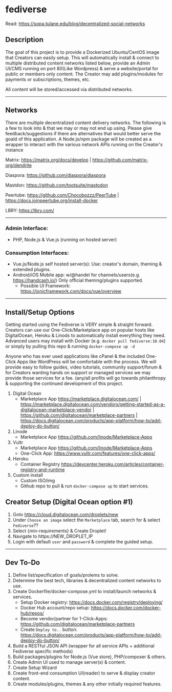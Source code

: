 # fediverse

Read:
https://sopa.tulane.edu/blog/decentralized-social-networks

## Description

The goal of this project is to provide a Dockerized Ubuntu/CentOS image that Creators can easily setup. This will automatically install & connect to multiple distributed content networks listed below, provide an Admin UI/CMS running on port 80(Like Wordpress) & serve a website/portal for public or members only content. The Creator may add plugins/modules for payments or subscriptions, themes, etc. 

All content will be stored/accessed via distributed networks. 

----

## Networks
There are multiple decentralized content delivery networks. The following is a few to look into & that we may or may not end up using. Please give feedback/suggestions if there are alternatives that would better serve the goald of this application. A Node.js/npm package will be created as a wrapper to interact with the various network APIs running on the Creator's instance

Matrix: https://matrix.org/docs/develop | https://github.com/matrix-org/dendrite

Diaspora: https://github.com/diaspora/diaspora

Mastdon: https://github.com/tootsuite/mastodon

Peertube: https://github.com/Chocobozzz/PeerTube | https://docs.joinpeertube.org/install-docker

LBRY: https://lbry.com/

----

### Admin Interface: 
  - PHP, Node.js & Vue.js (running on hosted server)

### Consumption Interfaces: 
  - Vue.js/Node.js self hosted server(s): Use: creator's domain, theming & extended plugins.
  - Android/iOS Mobile app: w/@handel for channels/users(e.g. https://handcash.io/) Only official theming/plugins supported.
    - Possible UI Framework: https://ionicframework.com/docs/vue/overview

----

## Install/Setup Options
Getting started using the Fediverse is VERY simple & straight forward. Creators can use our One-Click/Marketplace app on popular hosts like DigitalOcean, Heroku & Linods to automatically install everything they need. Advanced users may install with Docker (e.g. `docker pull fediverse:10.04`) or simply by pulling this repo & running `docker-compose up -d` 

Anyone who has ever used applications like cPanel & the included One-Click Apps like WordPress will be comfortable with the process. We will provide easy to follow guides, video tutorials, community support/forum & for Creators wanting hands on support or managed services we may provide those services for a fee. (any/all profits will go towards philanthropy & supporting the continued development of this project.

1. Digital Ocean
    - Marketplace App https://marketplace.digitalocean.com/ | https://marketplace.digitalocean.com/vendors/getting-started-as-a-digitalocean-marketplace-vendor | https://github.com/digitalocean/marketplace-partners | 
https://docs.digitalocean.com/products/app-platform/how-to/add-deploy-do-button/
2. Linode
    - Marketplace App https://github.com/linode/Marketplace-Apps
3. Vultr
    - Marketplace App https://github.com/linode/Marketplace-Apps
    - One-Click App: https://www.vultr.com/features/one-click-apps/
4. Heroku
    - Container Registry https://devcenter.heroku.com/articles/container-registry-and-runtime
5. Custom install
    - Custom ISO/img
    - Github repo to pull & run `docker-compose up` to start services.

## Creator Setup (Digital Ocean option #1) 

1. Goto https://cloud.digitalocean.com/droplets/new
2. Under `Choose an image` select the `Marketplace` tab, search for & select `Fediverse`??
3. Select {min-requirements} & Create Droplet!
4. Navigate to https://NEW_DROPLET_IP 
5. Login with default `user` and `password` & complete the guided setup.

----

## Dev To-Do
1. Define list/specification of goals/prolems to solve.
2. Determine the best tech, libraries & decentralized content networks to use.
3. Create Dockerfile/docker-compose.yml to install/launch networks & services.
    - Setup Docker registry: https://docs.docker.com/registry/deploying/ 
    - Docker Hub account/repo setup: https://docs.docker.com/docker-hub/repos/
    - Become vendor/partner for 1-Click-Apps: https://github.com/digitalocean/marketplace-partners
    - Create `Deploy to..` button: https://docs.digitalocean.com/products/app-platform/how-to/add-deploy-do-button/
4. Build a RESTful JSON API (wrapper for all service APIs + additional Fediverse specific methods)
5. Build packages/plugins for Node.js (Vue store), PHP/composer & others.
6. Create Admin UI used to manage server(s) & content.
7. Create Setup Wizard 
8. Create front-end consumption UI(reader) to serve & display creator content.
9. Create modules/plugins, themes & any other initially required features.


